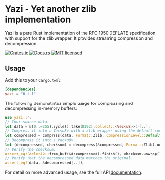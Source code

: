 # Yazi - Yet another zlib implementation

Yazi is a pure Rust implementation of the RFC 1950 DEFLATE specification with support for
the zlib wrapper. It provides streaming compression and decompression.

[![Crates.io][crates-badge]][crates-url]
[![Docs.rs][docs-badge]][docs-url]
[![MIT licensed][mit-badge]][mit-url]

[crates-badge]: https://img.shields.io/crates/v/yazi.svg
[crates-url]: https://crates.io/crates/yazi
[docs-badge]: https://docs.rs/yazi/badge.svg
[docs-url]: https://docs.rs/yazi
[mit-badge]: https://img.shields.io/badge/license-MIT-blue.svg
[mit-url]: LICENSE

## Usage

Add this to your `Cargo.toml`:

```toml
[dependencies]
yazi = "0.1.1"
```

The following demonstrates simple usage for compressing and decompressing in-memory buffers:

```rust
use yazi::*;
// Your source data.
let data = &(0..=255).cycle().take(8192).collect::<Vec<u8>>()[..];
// Compress it into a Vec<u8> with a zlib wrapper using the default compression level.
let compressed = compress(data, Format::Zlib, CompressionLevel::Default).unwrap();
// Decompress it into a Vec<u8>.
let (decompressed, checksum) = decompress(&compressed, Format::Zlib).unwrap();
// Verify the checksum.
assert_eq!(Adler32::from_buf(&decompressed).finish(), checksum.unwrap());
// Verify that the decompressed data matches the original.
assert_eq!(data, &decompressed[..]);
```

For detail on more advanced usage, see the full API [documentation](https://docs.rs/yazi).

